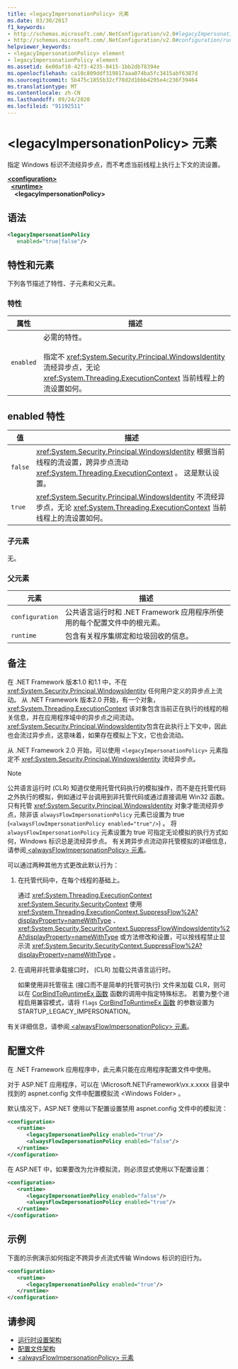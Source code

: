 ```yaml
---
title: <legacyImpersonationPolicy> 元素
ms.date: 03/30/2017
f1_keywords:
- http://schemas.microsoft.com/.NetConfiguration/v2.0#legacyImpersonationPolicy
- http://schemas.microsoft.com/.NetConfiguration/v2.0#configuration/runtime/legacyImpersonationPolicy
helpviewer_keywords:
- <legacyImpersonationPolicy> element
- legacyImpersonationPolicy element
ms.assetid: 6e00af10-42f3-4235-8415-1bb2db78394e
ms.openlocfilehash: ca10c809ddf319817aaa074ba5fc3415abf6387d
ms.sourcegitcommit: 5b475c1855b32cf78d2d1bbb4295e4c236f39464
ms.translationtype: MT
ms.contentlocale: zh-CN
ms.lasthandoff: 09/24/2020
ms.locfileid: "91192511"
---
```

# <a name="legacyimpersonationpolicy-element"></a>\<legacyImpersonationPolicy> 元素

指定 Windows 标识不流经异步点，而不考虑当前线程上执行上下文的流设置。  
  
[**\<configuration>**](../configuration-element.md)\
&nbsp;&nbsp;[**\<runtime>**](runtime-element.md)\
&nbsp;&nbsp;&nbsp;&nbsp;**\<legacyImpersonationPolicy>**  
  
## <a name="syntax"></a>语法  
  
```xml  
<legacyImpersonationPolicy
   enabled="true|false"/>  
```  
  
## <a name="attributes-and-elements"></a>特性和元素  

 下列各节描述了特性、子元素和父元素。  
  
### <a name="attributes"></a>特性  
  
|属性|描述|  
|---------------|-----------------|  
|`enabled`|必需的特性。<br /><br /> 指定不 <xref:System.Security.Principal.WindowsIdentity> 流经异步点，无论 <xref:System.Threading.ExecutionContext> 当前线程上的流设置如何。|  
  
## <a name="enabled-attribute"></a>enabled 特性  
  
|值|描述|  
|-----------|-----------------|  
|`false`|<xref:System.Security.Principal.WindowsIdentity> 根据当前线程的流设置，跨异步点流动 <xref:System.Threading.ExecutionContext> 。 这是默认设置。|  
|`true`|<xref:System.Security.Principal.WindowsIdentity> 不流经异步点，无论 <xref:System.Threading.ExecutionContext> 当前线程上的流设置如何。|  
  
### <a name="child-elements"></a>子元素  

 无。  
  
### <a name="parent-elements"></a>父元素  
  
|元素|描述|  
|-------------|-----------------|  
|`configuration`|公共语言运行时和 .NET Framework 应用程序所使用的每个配置文件中的根元素。|  
|`runtime`|包含有关程序集绑定和垃圾回收的信息。|  
  
## <a name="remarks"></a>备注  

 在 .NET Framework 版本1.0 和1.1 中，不在 <xref:System.Security.Principal.WindowsIdentity> 任何用户定义的异步点上流动。 从 .NET Framework 版本2.0 开始，有一个对象， <xref:System.Threading.ExecutionContext> 该对象包含当前正在执行的线程的相关信息，并在应用程序域中的异步点之间流动。 <xref:System.Security.Principal.WindowsIdentity>包含在此执行上下文中，因此也会流过异步点，这意味着，如果存在模拟上下文，它也会流动。  
  
 从 .NET Framework 2.0 开始，可以使用 `<legacyImpersonationPolicy>` 元素指定不  <xref:System.Security.Principal.WindowsIdentity> 流经异步点。  
  
> [!NOTE]
> 公共语言运行时 (CLR) 知道仅使用托管代码执行的模拟操作，而不是在托管代码之外执行的模拟，例如通过平台调用到非托管代码或通过直接调用 Win32 函数。 只有托管 <xref:System.Security.Principal.WindowsIdentity> 对象才能流经异步点，除非该 `alwaysFlowImpersonationPolicy` 元素已设置为 true (`<alwaysFlowImpersonationPolicy enabled="true"/>`) 。 将 `alwaysFlowImpersonationPolicy` 元素设置为 true 可指定无论模拟的执行方式如何，Windows 标识总是流经异步点。 有关跨异步点流动非托管模拟的详细信息，请参阅[ \<alwaysFlowImpersonationPolicy> 元素](alwaysflowimpersonationpolicy-element.md)。  
  
 可以通过两种其他方式更改此默认行为：  
  
1. 在托管代码中，在每个线程的基础上。  
  
     通过 <xref:System.Threading.ExecutionContext> <xref:System.Security.SecurityContext> 使用 <xref:System.Threading.ExecutionContext.SuppressFlow%2A?displayProperty=nameWithType> 、 <xref:System.Security.SecurityContext.SuppressFlowWindowsIdentity%2A?displayProperty=nameWithType> 或方法修改和设置，可以按线程禁止显示流 <xref:System.Security.SecurityContext.SuppressFlow%2A?displayProperty=nameWithType> 。  
  
2. 在调用非托管承载接口时， (CLR) 加载公共语言运行时。  
  
     如果使用非托管宿主 (接口而不是简单的托管可执行) 文件来加载 CLR，则可以在 [CorBindToRuntimeEx 函数](../../../unmanaged-api/hosting/corbindtoruntimeex-function.md) 函数的调用中指定特殊标志。 若要为整个进程启用兼容模式，请将 `flags` [CorBindToRuntimeEx 函数](../../../unmanaged-api/hosting/corbindtoruntimeex-function.md) 的参数设置为 STARTUP_LEGACY_IMPERSONATION。  
  
 有关详细信息，请参阅[ \<alwaysFlowImpersonationPolicy> 元素](alwaysflowimpersonationpolicy-element.md)。  
  
## <a name="configuration-file"></a>配置文件  

 在 .NET Framework 应用程序中，此元素只能在应用程序配置文件中使用。  
  
 对于 ASP.NET 应用程序，可以在 \Microsoft.NET\Framework\vx.x.xxxx 目录中找到的 aspnet.config 文件中配置模拟流 \<Windows Folder> 。  
  
 默认情况下，ASP.NET 使用以下配置设置禁用 aspnet.config 文件中的模拟流：  
  
``` xml
<configuration>  
   <runtime>  
      <legacyImpersonationPolicy enabled="true"/>  
      <alwaysFlowImpersonationPolicy enabled="false"/>  
   </runtime>  
</configuration>  
```  
  
 在 ASP.NET 中，如果要改为允许模拟流，则必须显式使用以下配置设置：  
  
```xml  
<configuration>  
   <runtime>  
      <legacyImpersonationPolicy enabled="false"/>  
      <alwaysFlowImpersonationPolicy enabled="true"/>  
   </runtime>  
</configuration>  
```  
  
## <a name="example"></a>示例  

 下面的示例演示如何指定不跨异步点流式传输 Windows 标识的旧行为。  
  
```xml  
<configuration>  
   <runtime>  
      <legacyImpersonationPolicy enabled="true"/>  
   </runtime>  
</configuration>  
```  
  
## <a name="see-also"></a>请参阅

- [运行时设置架构](index.md)
- [配置文件架构](../index.md)
- [\<alwaysFlowImpersonationPolicy> 元素](alwaysflowimpersonationpolicy-element.md)
